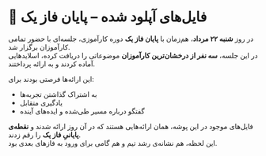 # 📂 فایل‌های آپلود شده – پایان فاز یک

در روز **شنبه ۲۲ مرداد**، هم‌زمان با **پایان فاز یک** دوره کارآموزی، جلسه‌ای با حضور تمامی کارآموزان برگزار شد.  
در این جلسه، **سه نفر از درخشان‌ترین کارآموزان** موضوعاتی را دریافت کرده، اسلایدهایی آماده کردند و به ارائه پرداختند.  

این ارائه‌ها فرصتی بودند برای:  
- به اشتراک گذاشتن تجربه‌ها  
- یادگیری متقابل  
- گفتگو درباره مسیر طی‌شده و ایده‌های آینده  

فایل‌های موجود در این پوشه، همان ارائه‌هایی هستند که در آن روز ارائه شدند و **نقطه‌ی پایانیِ فاز یک** را رقم زدند.  
این لحظه، هم نشانه‌ی رشد تیم و هم گامی برای ورود به فازهای بعدی بود.  
